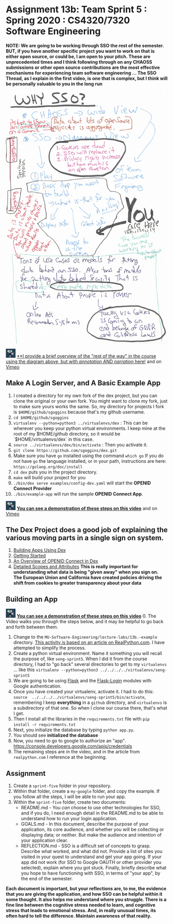 # Assignment 13b: Team Sprint 5 : Spring 2020 : CS4320/7320 Software Engineering
**NOTE: We are going to be working through SSO the rest of the semester. BUT, if you have another specific project you want to work on that is either open source, or could be, I am open to your pitch. These are unprecedented times and I think following through on any CHAOSS submissions or other open source contributions are the most effective mechanisms for experiencing team software engineering ... The SSO Thread, as I explain in the first video, is one that is complex, but I think will be personally valuable to you in the long run**

![This is where we are](./images/YouAreHere-Small.jpg)

![video](../references/video.jpeg) [**I provide a brief overview of the "rest of the way" in the course using the diagram above, but with _annotation_ AND _narration_ here!](../lecture-notes/19.-13b-intro.mp4) and on [Vimeo](https://vimeo.com/413390602)

## Make A Login Server, and A Basic Example App 
1. I created a directory for my own fork of the dex project, but you can clone the original or your own fork.  You might want to clone my fork, just to make sure yours works the same. So, my directory for projects I fork is `$HOME/github/sgoggins` because that's my github username. 
2. `cd $HOME/github/sgoggins`
3. `virtualenv --python=python3 ../virtualenvs/dex` : This can be wherever you keep your python virtual environments. I keep mine at the root of my $HOME/github directory, so it would be `$HOME/virtualenvs/dex` in this case. 
4. `source ../virtualenvs/dex/bin/activate` : Then you activate it. 
5. `git clone https://github.com/sgoggins/dex.git`
6. Make sure  you have `go` installed using the command `which go` If you do not have `go` the language installed, or in your path, instructions are here: `https://golang.org/doc/install`
7. `cd dex` puts you in the project directory. 
8.  `make` will build your project for you
9. `./bin/dex serve examples/config-dev.yaml` will start the **OPENID Connect Provider** 
10. `./bin/example-app` will run the sample **OPENID Connect App**. 

![video](../references/video.jpeg) [**You can see a demonstration of these steps on this video**](../lecture-notes/21.-example-go.mp4) and on [Vimeo](https://vimeo.com/413390672)

## The Dex Project does a good job of explaining the various moving parts in a single sign on system. 
1. [Building Apps Using Dex](https://github.com/sgoggins/dex/blob/master/Documentation/using-dex.md)
2. [Getting Started](https://github.com/sgoggins/dex/blob/master/Documentation/getting-started.md)
3. [An Overview of OPENID Connect in Dex](https://github.com/sgoggins/dex/blob/master/Documentation/openid-connect.md)
4. [Detailed Scopes and Attributes](https://github.com/sgoggins/dex/blob/master/Documentation/custom-scopes-claims-clients.md) **This is really important for understanding what data is being "given away" when you sign on. The European Union and California have created policies driving the shift from cookies to greater transparency about your data** 



## Building an App
![video](../references/video.jpeg) [**You can see a demonstration of these steps on this video**](https://vimeo.com/413390218)
0. The Video walks you through the steps below, and it may be helpful to go back and forth between them. 
1. Change to the `MU-Software-Engineering/lecture-labs/13b.-example` directory. [This activity is based on an article on RealPython.com](https://realpython.com/flask-google-login/#creating-your-own-web-application). I have attempted to simplify the process. 
2. Create a python virtual environment. Name it something you will recall the purpose of, like `seng-sprint5`. When I did it from the course directory, I had to "go back" several directories to get to my `virtualenvs` ... like this `virtualenv --python=python3 ../../../../virtualenvs/seng-sprint5`
3. We are going to be using [Flask]() and the [Flask-Login](https://flask-login.readthedocs.io/en/latest/) modules with Google authentication. 
4. Once you have created your virtualenv, activate it. I had to do this: `source  ../../../../virtualenvs/seng-sprint5/bin/activate`, remembering I keep **everything** in a `github` directory, and `virtualenvs` is a subdirectory of that one. So when I clone our course there, that's what I get. 
5. Then I install all the libraries in the `requirements.txt` file with `pip install -r requirements.txt`
6. Next, you initialize the database by typing `python app.py`. 
7. You should see **initialized the database**
8. Now, you need to go to google to authorize an "app". https://console.developers.google.com/apis/credentials
9. The remaining steps are in the video, and in the article from `realpython.com` I reference at the beginning. 

## Assignment
1. Create a `sprint-five` folder in your repository.
2. Within that folder, create a `my-google` folder, and copy the example. If you follow all the steps, I will be able to run your app. 
3. Within the `sprint-five` folder, create two documents: 
    - README.md - You *can* choose to use other technologies for SSO, and if you do, I need enough detail in the README.md to be able to understand how to run your login application.
    - GOALS.md - In this document, describe the purpose of your application, its core audience, and whether you will be collecting or displaying data; or neither. But make the audience and intention of your application clear. 
    - REFLECTION.md - SSO is a difficult set of concepts to grasp. Describe what worked, and what did not. Provide a list of sites you visited in your quest to understand and get your app going. If your app did not work (for SSO to Google OAUTH or other provider you selected), explain where you got stuck. Finally, briefly describe what you hope to have functioning with SSO, in terms of "your app", by the end of the semester. 

**Each document is important, but your reflections are, to me, the evidence that you are giving the application, and how SSO can be helpful within it some thought. It also helps  me understand where you struggle.  There is a fine line between the cognitive stress needed to learn, and cognitive stress that leads to emotional stress. And, in really unusual times, its often hard to tell the difference. Maintain awareness of that reality.**





